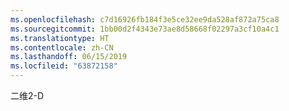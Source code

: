 ```yaml
---
ms.openlocfilehash: c7d16926fb184f3e5ce32ee9da528af872a75ca8
ms.sourcegitcommit: 1bb00d2f4343e73ae8d58668f02297a3cf10a4c1
ms.translationtype: HT
ms.contentlocale: zh-CN
ms.lasthandoff: 06/15/2019
ms.locfileid: "63872158"
---
```

<span data-ttu-id="77a56-101">二维</span><span class="sxs-lookup"><span data-stu-id="77a56-101">2-D</span></span>